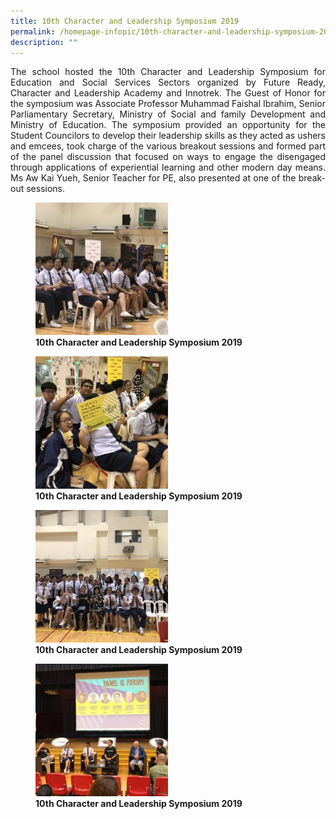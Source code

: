 ```yaml
---
title: 10th Character and Leadership Symposium 2019
permalink: /homepage-infopic/10th-character-and-leadership-symposium-2019/
description: ""
---
```

<p style="text-align: justify;">The school hosted the 10th Character and Leadership Symposium for Education and Social Services Sectors organized by Future Ready, Character and Leadership Academy and Innotrek. The Guest of Honor for the symposium was Associate Professor Muhammad Faishal Ibrahim, Senior Parliamentary Secretary, Ministry of Social and family Development and Ministry of Education. The symposium provided an opportunity for the Student Councilors to develop their leadership skills as they acted as ushers and emcees, took charge of the various breakout sessions and formed part of the panel discussion that focused on ways to engage the disengaged through applications of experiential learning and other modern day means. Ms Aw Kai Yueh, Senior Teacher for PE, also presented at one of the break-out sessions.</p>

<figure>
	<a href="/images/10th%20Character%20and%20Leadership/135-Ee-Leng-Elaine-Seah-250x250.jpg" target = "_blank"> <img src="/images/10th%20Character%20and%20Leadership/135-Ee-Leng-Elaine-Seah-250x250.jpg"
     style="width:50%"></a>
<figcaption>
	<strong> 10th Character and Leadership Symposium 2019 </strong>
	</figcaption>
</figure>

<figure>
	<a href="/images/10th%20Character%20and%20Leadership/140-Ee-Leng-Elaine-Seah-250x250.jpg" target = "_blank"> <img src="/images/10th%20Character%20and%20Leadership/140-Ee-Leng-Elaine-Seah-250x250.jpg"
     style="width:50%"></a>
<figcaption>
	<strong> 10th Character and Leadership Symposium 2019 </strong>
	</figcaption>
</figure>

<figure>
	<a href="/images/10th%20Character%20and%20Leadership/145-Ee-Leng-Elaine-Seah-250x250.jpg" target = "_blank"> <img src="/images/10th%20Character%20and%20Leadership/145-Ee-Leng-Elaine-Seah-250x250.jpg"
     style="width:50%"></a>
<figcaption>
	<strong> 10th Character and Leadership Symposium 2019 </strong>
	</figcaption>
</figure>

<figure>
	<a href="/images/10th%20Character%20and%20Leadership/148-Ee-Leng-Elaine-Seah-250x250.jpg" target = "_blank"> <img src="/images/10th%20Character%20and%20Leadership/148-Ee-Leng-Elaine-Seah-250x250.jpg"
     style="width:50%"></a>
<figcaption>
	<strong> 10th Character and Leadership Symposium 2019 </strong>
	</figcaption>
</figure>